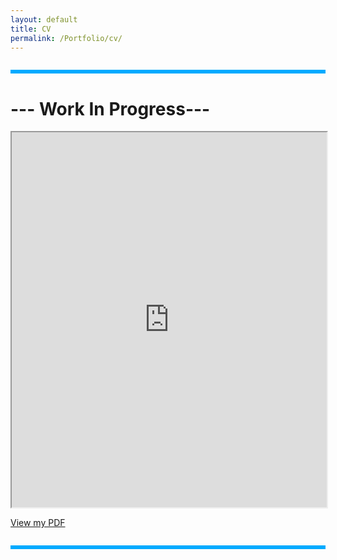 ```yaml
---
layout: default
title: CV
permalink: /Portfolio/cv/
---
```



<hr style="all: unset; display: block; height: 6px; background-color: #00aaff; margin: 2em 0;">

# --- Work In Progress---

<iframe src="https://aoniex.github.io/Portfolio/Assets/CV.pdf" width="100%" height="600px"></iframe>


[View my PDF](Assets/CV.pdf)



<hr style="all: unset; display: block; height: 6px; background-color: #00aaff; margin: 2em 0;">
